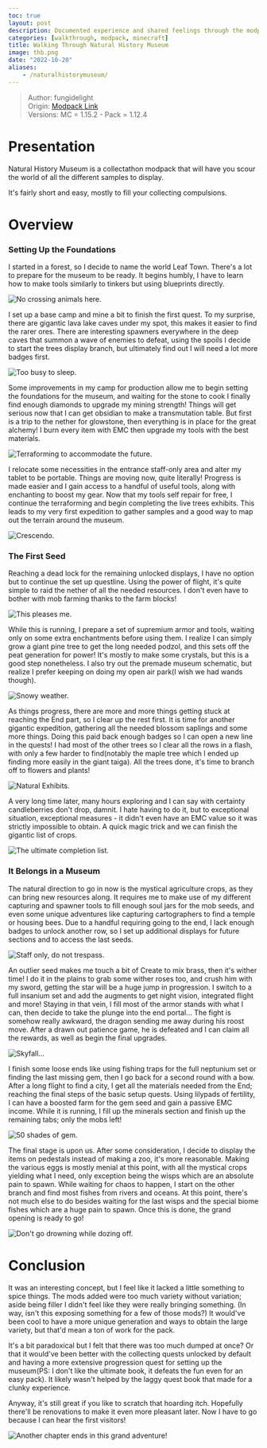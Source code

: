 ```yaml
---
toc: true
layout: post
description: Documented experience and shared feelings through the modpack.
categories: [walkthrough, modpack, minecraft]
title: Walking Through Natural History Museum
image: thb.png
date: "2022-10-20"
aliases:
    - /naturalhistorymuseum/
---
```

>Author: fungidelight  
Origin: [Modpack Link](https://www.curseforge.com/minecraft/modpacks/natural-history-museum)  
Versions: MC = 1.15.2 - Pack = 1.12.4

# Presentation

Natural History Museum is a collectathon modpack that will have you scour the world of all the different samples to display.

It's fairly short and easy, mostly to fill your collecting compulsions.

# Overview
### Setting Up the Foundations

I started in a forest, so I decide to name the world Leaf Town. There's a lot to prepare for the museum to be ready. It begins humbly, I have to learn how to make tools similarly to tinkers but using blueprints directly.

![No crossing animals here.](a1)

I set up a base camp and mine a bit to finish the first quest. To my surprise, there are gigantic lava lake caves under my spot, this makes it easier to find the rarer ores.
There are interesting spawners everywhere in the deep caves that summon a wave of enemies to defeat, using the spoils I decide to start the trees display branch, but ultimately find out I will need a lot more badges first.

![Too busy to sleep.](a2)

Some improvements in my camp for production allow me to begin setting the foundations for the museum, and waiting for the stone to cook I finally find enough diamonds to upgrade my mining strength!
Things will get serious now that I can get obsidian to make a transmutation table. But first is a trip to the nether for glowstone, then everything is in place for the great alchemy! I burn every item with EMC then upgrade my tools with the best materials.

![Terraforming to accommodate the future.](a3)

I relocate some necessities in the entrance staff-only area and alter my tablet to be portable. Things are moving now, quite literally! Progress is made easier and I gain access to a handful of useful tools, along with enchanting to boost my gear. Now that my tools self repair for free, I continue the terraforming and begin completing the live trees exhibits. This leads to my very first expedition to gather samples and a good way to map out the terrain around the museum.

![Crescendo.](a4)

### The First Seed

Reaching a dead lock for the remaining unlocked displays, I have no option but to continue the set up questline. Using the power of flight, it's quite simple to raid the nether of all the needed resources. I don't even have to bother with mob farming thanks to the farm blocks!

![This pleases me.](b1)

While this is running, I prepare a set of supremium armor and tools, waiting only on some extra enchantments before using them. I realize I can simply grow a giant pine tree to get the long needed podzol, and this sets off the peat generation for power! It's mostly to make some crystals, but this is a good step nonetheless. I also try out the premade museum schematic, but realize I prefer keeping on doing my open air park(I wish we had wands though).

![Snowy weather.](b2)

As things progress, there are more and more things getting stuck at reaching the End part, so I clear up the rest first. It is time for another gigantic expedition, gathering all the needed blossom saplings and some more things.
Doing this paid back enough badges so I can open a new line in the quests! I had most of the other trees so I clear all the rows in a flash, with only a few harder to find(notably the maple tree which I ended up finding more easily in the giant taiga). All the trees done, it's time to branch off to flowers and plants!

![Natural Exhibits.](b3)

A very long time later, many hours exploring and I can say with certainty candleberries don't drop, damnit. I hate having to do it, but to exceptional situation, exceptional measures - it didn't even have an EMC value so it was strictly impossible to obtain. A quick magic trick and we can finish the gigantic list of crops.

![The ultimate completion list.](b4)

### It Belongs in a Museum

The natural direction to go in now is the mystical agriculture crops, as they can bring new resources along. It requires me to make use of my different capturing and spawner tools to fill enough soul jars for the mob seeds, and even some unique adventures like capturing cartographers to find a temple or housing bees. Due to a handful requiring going to the end, I lack enough badges to unlock another row, so I set up additional displays for future sections and to access the last seeds.

![Staff only, do not trespass.](c1)

An outlier seed makes me touch a bit of Create to mix brass, then it's wither time! I do it in the plains to grab some wither roses too, and crush him with my sword, getting the star will be a huge jump in progression. I switch to a full insanium set and add the augments to get night vision, integrated flight and more! Staying in that vein, I fill most of the armor stands with what I can, then decide to take the plunge into the end portal...
The fight is somehow really awkward, the dragon sending me away during his roost move. After a drawn out patience game, he is defeated and I can claim all the rewards, as well as begin the final upgrades.

![Skyfall...](c2)

I finish some loose ends like using fishing traps for the full neptunium set or finding the last missing gem, then I go back for a second round with a bow. After a long flight to find a city, I get all the materials needed from the End; reaching the final steps of the basic setup quests.
Using lilypads of fertility, I can have a boosted farm for the gem seed and gain a passive EMC income. While it is running, I fill up the minerals section and finish up the remaining tabs; only the mobs left!

![50 shades of gem.](c3)

The final stage is upon us. After some consideration, I decide to display the items on pedestals instead of making a zoo, it's more reasonable. Making the various eggs is mostly menial at this point, with all the mystical crops yielding what I need, only exception being the wisps which are an absolute pain to spawn. While waiting for chaos to happen, I start on the other branch and find most fishes from rivers and oceans.
At this point, there's not much else to do besides waiting for the last wisps and the special biome fishes which are a huge pain to spawn. Once this is done, the grand opening is ready to go!

![Don't go drowning while dozing off.](c4)

# Conclusion

It was an interesting concept, but I feel like it lacked a little something to spice things. The mods added were too much variety without variation; aside being filler I didn't feel like they were really bringing something. (In way, isn't this exposing something for a few of those mods?)
It would've been cool to have a more unique generation and ways to obtain the large variety, but that'd mean a ton of work for the pack.

It's a bit paradoxical but I felt that there was too much dumped at once? Or that it would've been better with the collecting quests unlocked by default and having a more extensive progression quest for setting up the museum(PS: I don't like the ultimate book, it defeats the fun even for an easy pack). It likely wasn't helped by the laggy quest book that made for a clunky experience.

Anyway, it's still great if you like to scratch that hoarding itch. Hopefully there'll be renovations to make it even more pleasant later.
Now I have to go because I can hear the first visitors!

![Another chapter ends in this grand adventure!](win)

<script src="https://utteranc.es/client.js"
        repo="orian34/travelogues"
        issue-term="title"
        label="Comment"
        theme="github-dark"
        crossorigin="anonymous"
        async>
</script>
